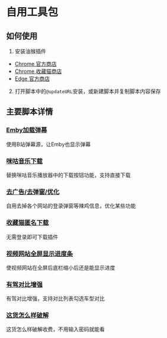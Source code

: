# 自用工具包

## 如何使用
1. 安装油猴插件
* [Chrome 官方商店](https://chrome.google.com/webstore/detail/dhdgffkkebhmkfjojejmpbldmpobfkfo)
* [Chrome 收藏猫商店](https://chrome.pictureknow.com/extension?id=4d999497b75d4eb6acf4d0db3053f1af)
* [Edge 官方商店](https://microsoftedge.microsoft.com/addons/detail/tampermonkey/iikmkjmpaadaobahmlepeloendndfphd)
2. 打开脚本中的`@updateURL`安装，或新建脚本并复制脚本内容保存

## 主要脚本详情

### [Emby加载弹幕](embyDanmaku.user.js)

使用B站弹幕源，让Emby也显示弹幕

### [咪咕音乐下载](migu.user.js)

替换咪咕音乐播放器中的下载按钮功能，支持直接下载

### [去广告/去弹窗/优化](optimize.user.js)

自用去掉各个网站的登录弹窗等辣鸡信息，优化某些功能

### [收藏猫匿名下载](pictureknow.user.js)

无需登录即可下载插件

### [视频网站全屏显示进度条](progress.user.js)

使视频网站在全屏后底栏缩小后还是能显示进度

### [有驾对比增强](youjia.user.js)

有驾对比增强，支持对比列表勾选车型对比

### [这货怎么样破解](zhehuo.user.js)

这货怎么样破解收费，不用输入密码就能看
